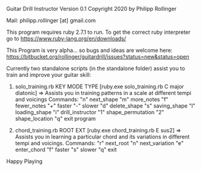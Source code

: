 Guitar Drill Instructor 
Version 0.1
Copyright 2020 by Philipp Rollinger

Mail: philipp.rollinger [at] gmail.com

This program requires ruby 2.7.1 to run. To get the correct ruby interpreter go to https://www.ruby-lang.org/en/downloads/

This Program is very alpha... so bugs and ideas are welcome here: https://bitbucket.org/rollinger/guitardrill/issues?status=new&status=open

Currently two standalone scripts (in the standalone folder) assist you to train and improve your guitar skill:

1) solo_training.rb KEY MODE TYPE [ruby.exe solo_training.rb C major diatonic]
=> Assists you in training patterns in a scale at different tempi and voicings 
Commands:
"n" next_shape
"m" more_notes
"f" fewer_notes
"+" faster
"-" slower
"d" delete_shape
"s" saving_shape
"l" loading_shape
"i" drill_instructor
"1" shape_permutation
"2" shape_location
"q" exit program

2) chord_training.rb ROOT EXT [ruby.exe chord_training.rb E sus2]
=> Assists you in learning a particular chord and its variations in different tempi and voicings.
Commands:
"r" next_root
"n" next_variation
"e" enter_chord
"f" faster
"s" slower
"q" exit


Happy Playing
